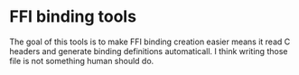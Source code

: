 # FFI binding tools

The goal of this tools is to make FFI binding creation easier means it
read C headers and generate binding definitions automaticall. I think
writing those file is not something human should do.

